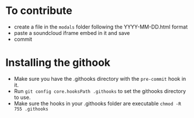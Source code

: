 # To contribute
- create a file in the `modals` folder following the YYYY-MM-DD.html format
- paste a soundcloud iframe embed in it and save
- commit

# Installing the githook
- Make sure you have the .githooks directory with the `pre-commit` hook in it.
- Run `git config core.hooksPath .githooks` to set the githooks directory to use.
- Make sure the hooks in your .githooks folder are executable `chmod -R 755 .githooks`
